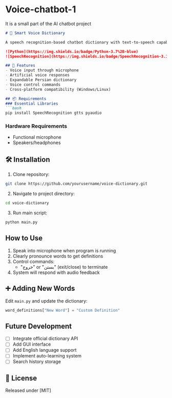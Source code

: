 # Voice-chatbot-1
It is a small part of the AI chatbot project 
```markdown
# 📖 Smart Voice Dictionary

A speech recognition-based chatbot dictionary with text-to-speech capabilities for Persian language

![Python](https://img.shields.io/badge/Python-3.7%2B-blue)
![SpeechRecognition](https://img.shields.io/badge/SpeechRecognition-3.10.0-green)

## 🚀 Features
- Voice input through microphone
- Artificial voice responses
- Expandable Persian dictionary
- Voice control commands
- Cross-platform compatibility (Windows/Linux)

## 📦 Requirements
### Essential Libraries
```bash
pip install SpeechRecognition gtts pyaudio
```

### Hardware Requirements
- Functional microphone
- Speakers/headphones

## 🛠️ Installation
1. Clone repository:
```bash
git clone https://github.com/yourusername/voice-dictionary.git
```

2. Navigate to project directory:
```bash
cd voice-dictionary
```

3. Run main script:
```bash
python main.py
```

##  How to Use
1. Speak into microphone when program is running
2. Clearly pronounce words to get definitions
3. Control commands:
   - "خروج" or "بستن" (exit/close) to terminate
4. System will respond with audio feedback

## ➕ Adding New Words
Edit `main.py` and update the dictionary:
```python
word_definitions["New Word"] = "Custom Definition"
```



##  Future Development
- [ ] Integrate official dictionary API
- [ ] Add GUI interface
- [ ] Add English language support
- [ ] Implement auto-learning system
- [ ] Search history storage

## 📜 License
Released under [MIT]
